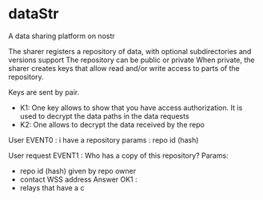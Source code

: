 # dataStr
A data sharing platform on nostr

The sharer registers a repository of data, with optional subdirectories and versions support
The repository can be public or private
When private, the sharer creates keys that allow read and/or write access to parts of the repository.

Keys are sent by pair.
- K1: One key allows to show that you have access authorization. It is used to decrypt the data paths in the data requests
- K2: One allows to decrypt the data received by the repo

User EVENT0 : i have a repository
params : repo id (hash)

User request EVENT1 : Who has a copy of this repository?
Params:
 - repo id (hash) given by repo owner
 - contact WSS address
Answer OK1 :
 - relays that have a c

